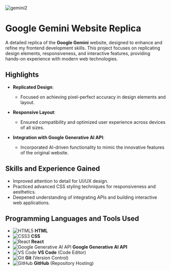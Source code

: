 ![gemini2](https://github.com/user-attachments/assets/0c0a2a00-07c2-4cf5-b189-8f54550c63c2)

# Google Gemini Website Replica  

A detailed replica of the **Google Gemini** website, designed to enhance and refine my frontend development skills. This project focuses on replicating design elements, responsiveness, and interactive features, providing hands-on experience with modern web technologies.  

## Highlights  

- **Replicated Design**:  
  - Focused on achieving pixel-perfect accuracy in design elements and layout.  

- **Responsive Layout**:  
  - Ensured compatibility and optimized user experience across devices of all sizes.  

- **Integration with Google Generative AI API**:  
  - Incorporated AI-driven functionality to mimic the innovative features of the original website.  

## Skills and Experience Gained  

- Improved attention to detail for UI/UX design.  
- Practiced advanced CSS styling techniques for responsiveness and aesthetics.  
- Deepened understanding of integrating APIs and building interactive web applications.  

## Programming Languages and Tools Used  

- ![HTML5](https://img.shields.io/badge/-HTML5-E34F26?logo=html5&logoColor=white&style=flat) **HTML**  
- ![CSS3](https://img.shields.io/badge/-CSS3-1572B6?logo=css3&logoColor=white&style=flat) **CSS**  
- ![React](https://img.shields.io/badge/-React-61DAFB?logo=react&logoColor=black&style=flat) **React**  
- ![Google Generative AI API](https://img.shields.io/badge/-Google%20Generative%20AI%20API-4285F4?logo=google&logoColor=white&style=flat) **Google Generative AI API**  
- ![VS Code](https://img.shields.io/badge/-VS%20Code-007ACC?logo=visual-studio-code&logoColor=white&style=flat) **VS Code** (Code Editor)  
- ![Git](https://img.shields.io/badge/-Git-F05032?logo=git&logoColor=white&style=flat) **Git** (Version Control)  
- ![GitHub](https://img.shields.io/badge/-GitHub-181717?logo=github&logoColor=white&style=flat) **GitHub** (Repository Hosting)  
